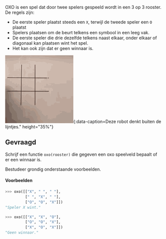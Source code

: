 OXO is een spel dat door twee spelers gespeeld wordt in een 3 op 3 rooster. De regels zijn:

- De eerste speler plaatst steeds een `X`, terwijl de tweede speler een `O` plaatst 
- Spelers plaatsen om de beurt telkens een symbool in een leeg vak.
- De eerste speler die drie dezelfde telkens naast elkaar, onder elkaar of diagonaal kan plaatsen wint het spel. 
- Het kan ook zijn dat er geen winnaar is.

![Deze robot denkt buiten de lijntjes.](media/tic-tac-toe-robot.gif "Deze robot denkt buiten de lijntjes."){:data-caption=Deze robot denkt buiten de lijntjes." height="35%"}

## Gevraagd
Schrijf een functie `oxo(rooster)` die gegeven een oxo speelveld bepaalt of er een winnaar is.

Bestudeer grondig onderstaande voorbeelden.

#### Voorbeelden

```python
>>> oxo([["X", " ", " "], 
         [" ", "X", " "],
         ["O", "O", "X"]])
"Speler X wint."
```

```python
>>> oxo([["X", "X", "O"], 
         ["O", "O", "X"],
         ["X", "O", "X"]])
"Geen winnaar."
```